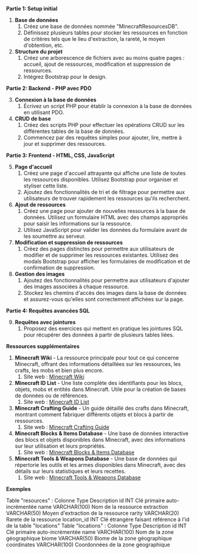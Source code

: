 **Partie 1: Setup initial**

1. **Base de données**
   1. Créez une base de données nommée "MinecraftResourcesDB".
   2. Définissez plusieurs tables pour stocker les ressources en fonction de critères tels que le lieu d'extraction, la rareté, le moyen d'obtention, etc.
1. **Structure du projet**
   1. Créez une arborescence de fichiers avec au moins quatre pages : accueil, ajout de ressources, modification et suppression de ressources.
   2. Intégrez Bootstrap pour le design.  
  


**Partie 2: Backend - PHP avec PDO**

3. **Connexion à la base de données**
   1. Écrivez un script PHP pour établir la connexion à la base de données en utilisant PDO.
3. **CRUD de base**
   1. Créez des scripts PHP pour effectuer les opérations CRUD sur les différentes tables de la base de données.
   2. Commencez par des requêtes simples pour ajouter, lire, mettre à jour et supprimer des ressources.  

  

**Partie 3: Frontend - HTML, CSS, JavaScript**

5. **Page d'accueil**
   1. Créez une page d'accueil attrayante qui affiche une liste de toutes les ressources disponibles. Utilisez Bootstrap pour organiser et styliser cette liste.
   2. Ajoutez des fonctionnalités de tri et de filtrage pour permettre aux utilisateurs de trouver rapidement les ressources qu'ils recherchent.
5. **Ajout de ressources**
   1. Créez une page pour ajouter de nouvelles ressources à la base de données. Utilisez un formulaire HTML avec des champs appropriés pour saisir les informations sur la ressource.
   2. Utilisez JavaScript pour valider les données du formulaire avant de les soumettre au serveur.
5. **Modification et suppression de ressources**
   1. Créez des pages distinctes pour permettre aux utilisateurs de modifier et de supprimer les ressources existantes. Utilisez des modals Bootstrap pour afficher les formulaires de modification et de confirmation de suppression.
5. **Gestion des images**
   1. Ajoutez des fonctionnalités pour permettre aux utilisateurs d'ajouter des images associées à chaque ressource.
   2. Stockez les chemins d'accès des images dans la base de données et assurez-vous qu'elles sont correctement affichées sur la page.  


  
**Partie 4: Requêtes avancées SQL**

9. **Requêtes avec jointures**
   1. Proposez des exercices qui mettent en pratique les jointures SQL pour récupérer des données à partir de plusieurs tables liées.
  
**Ressources supplémentaires**

1. **Minecraft Wiki** - La ressource principale pour tout ce qui concerne Minecraft, offrant des informations détaillées sur les ressources, les crafts, les mobs et bien plus encore.
   1. Site web : [Minecraft Wiki](https://fr.minecraft.wiki/)
1. **Minecraft ID List** - Une liste complète des identifiants pour les blocs, objets, mobs et entités dans Minecraft. Utile pour la création de bases de données ou de références.
   1. Site web : [Minecraft ID List](https://minecraft-ids.grahamedgecombe.com/)  
1. **Minecraft Crafting Guide** - Un guide détaillé des crafts dans Minecraft, montrant comment fabriquer différents objets et blocs à partir de ressources.
   1. Site web : [Minecraft Crafting Guide](https://minecraftcraftingguide.net/)
1. **Minecraft Blocks & Items Database** - Une base de données interactive des blocs et objets disponibles dans Minecraft, avec des informations sur leur utilisation et leurs propriétés.
   1. Site web : [Minecraft Blocks & Items Database](https://minecraftitemids.com/)
1. **Minecraft Tools & Weapons Database** - Une base de données qui répertorie les outils et les armes disponibles dans Minecraft, avec des détails sur leurs statistiques et leurs recettes.
   1. Site web : [Minecraft Tools & Weapons Database](https://minecraft.tools/en/command-15456-weapons)   



**Exemples**


Table "resources" :
Colonne	Type	Description
id	INT	Clé primaire auto-incrémentée
name	VARCHAR(100)	Nom de la ressource
extraction	VARCHAR(50)	Moyen d'extraction de la ressource
rarity	VARCHAR(20)	Rarete de la ressource
location_id	INT	Clé étrangère faisant référence à l'id de la table "locations"
Table "locations" :
Colonne	Type	Description
id	INT	Clé primaire auto-incrémentée
name	VARCHAR(100)	Nom de la zone géographique
biome	VARCHAR(50)	Biome de la zone géographique
coordinates	VARCHAR(100)	Coordonnées de la zone géographique

